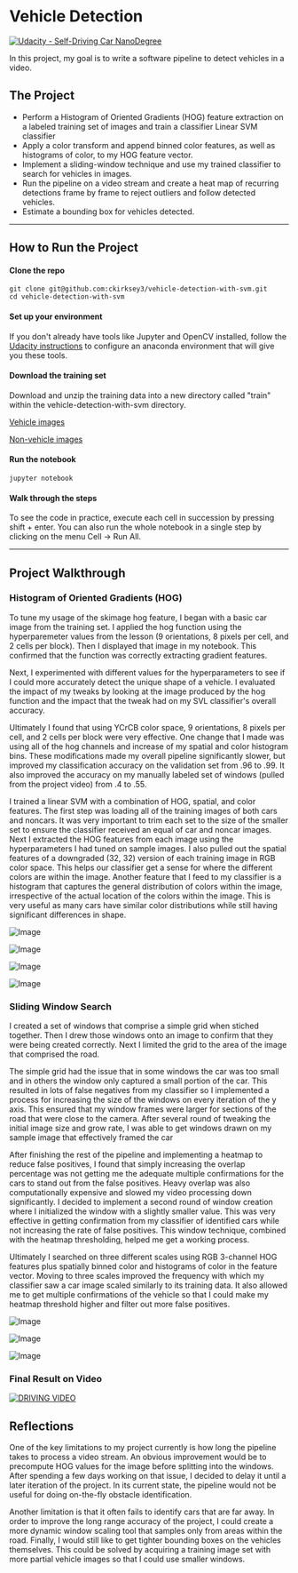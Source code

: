 # Vehicle Detection
[![Udacity - Self-Driving Car NanoDegree](https://s3.amazonaws.com/udacity-sdc/github/shield-carnd.svg)](http://www.udacity.com/drive)

In this project, my goal is to write a software pipeline to detect vehicles in a video.

The Project
---

* Perform a Histogram of Oriented Gradients (HOG) feature extraction on a labeled training set of images and train a classifier Linear SVM classifier
* Apply a color transform and append binned color features, as well as histograms of color, to my HOG feature vector. 
* Implement a sliding-window technique and use my trained classifier to search for vehicles in images.
* Run the pipeline on a video stream and create a heat map of recurring detections frame by frame to reject outliers and follow detected vehicles.
* Estimate a bounding box for vehicles detected.

---

## How to Run the Project

#### Clone the repo
```
git clone git@github.com:ckirksey3/vehicle-detection-with-svm.git
cd vehicle-detection-with-svm
```

#### Set up your environment
If you don't already have tools like Jupyter and OpenCV installed, follow the [Udacity instructions](https://github.com/udacity/CarND-Term1-Starter-Kit/blob/master/doc/configure_via_anaconda.md) to configure an anaconda environment that will give you these tools.

#### Download the training set
Download and unzip the training data into a new directory called "train" within the vehicle-detection-with-svm directory.

[Vehicle images](https://s3.amazonaws.com/udacity-sdc/Vehicle_Tracking/vehicles.zip)

[Non-vehicle images](https://s3.amazonaws.com/udacity-sdc/Vehicle_Tracking/non-vehicles.zip)

#### Run the notebook
```
jupyter notebook
```

#### Walk through the steps
To see the code in practice, execute each cell in succession by pressing shift + enter.
You can also run the whole notebook in a single step by clicking on the menu Cell -> Run All.

---

## Project Walkthrough


### Histogram of Oriented Gradients (HOG)
To tune my usage of the skimage hog feature, I began with a basic car image from the training set. I applied the hog function using the hyperparemeter values from the lesson (9 orientations, 8 pixels per cell, and 2 cells per block). Then I displayed that image in my notebook. This confirmed that the function was correctly extracting gradient features.

Next, I experimented with different values for the hyperparameters to see if I could more accurately detect the unique shape of a vehicle. I evaluated the impact of my tweaks by looking at the image produced by the hog function and the impact that the tweak had on my SVL classifier's overall accuracy.

Ultimately I found that using YCrCB color space, 9 orientations, 8 pixels per cell, and 2 cells per block were very effective. One change that I made was using all of the hog channels and increase of my spatial and color histogram bins. These modifications made my overall pipeline significantly slower, but improved my classification accuracy on the validation set from .96 to .99. It also improved the accuracy on my manually labeled set of windows (pulled from the project video) from .4 to .55.

I trained a linear SVM with a combination of HOG, spatial, and color features.
The first step was loading all of the training images of both cars and noncars. It was very important to trim each set to the size of the smaller set to ensure the classifier received an equal of car and noncar images.
Next I extracted the HOG features from each image using the hyperparameters I had tuned on sample images. I also pulled out the spatial features of a downgraded (32, 32) version of each training image in RGB color space. This helps our classifier get a sense for where the different colors are within the image. Another feature that I feed to my classifier is a histogram that captures the general distribution of colors within the image, irrespective of the actual location of the colors within the image. This is very useful as many cars have similar color distributions while still having significant differences in shape.

![Image](resources/sample_car.png?raw=true "")

![Image](resources/hog.png?raw=true "")

![Image](resources/spatial.png?raw=true "")

![Image](resources/color.png?raw=true "")

### Sliding Window Search

I created a set of windows that comprise a simple grid when stiched together. Then I drew those windows onto an image to confirm that they were being created correctly. Next I limited the grid to the area of the image that comprised the road.

The simple grid had the issue that in some windows the car was too small and in others the window only captured a small portion of the car. This resulted in lots of false negatives from my classifier so I implemented a process for increasing the size of the windows on every iteration of the y axis. This ensured that my window frames were larger for sections of the road that were close to the camera. After several round of tweaking the initial image size and grow rate, I was able to get windows drawn on my sample image that effectively framed the car

After finishing the rest of the pipeline and implementing a heatmap to reduce false positives, I found that simply increasing the overlap percentage was not getting me the adequate multiple confirmations for the cars to stand out from the false positives. Heavy overlap was also computationally expensive and slowed my video processing down significantly. I decided to implement a second round of window creation where I initialized the window with a slightly smaller value. This was very effective in getting confirmation from my classifier of identified cars while not increasing the rate of false positives. This window technique, combined with the heatmap thresholding, helped me get a working process.

Ultimately I searched on three different scales using RGB 3-channel HOG features plus spatially binned color and histograms of color in the feature vector. Moving to three scales improved the frequency with which my classifier saw a car image scaled similarly to its training data. It also allowed me to get multiple confirmations of the vehicle so that I could make my heatmap threshold higher and filter out more false positives.

![Image](resources/window.png?raw=true "")

![Image](resources/window_search.png?raw=true "")

![Image](resources/heatmap.png?raw=true "")

### Final Result on Video
[![DRIVING VIDEO](https://img.youtube.com/vi/qqeIQf6z7GM/0.jpg)](https://www.youtube.com/watch?v=qqeIQf6z7GM)

## Reflections
One of the key limitations to my project currently is how long the pipeline takes to process a video stream. An obvious improvement would be to precompute HOG values for the image before splitting into the windows. After spending a few days working on that issue, I decided to delay it until a later iteration of the project. In its current state, the pipeline would not be useful for doing on-the-fly obstacle identification.

Another limitation is that it often fails to identify cars that are far away. In order to improve the long range accuracy of the project, I could create a more dynamic window scaling tool that samples only from areas within the road.
Finally, I would still like to get tighter bounding boxes on the vehicles themselves. This could be solved by acquiring a training image set with more partial vehicle images so that I could use smaller windows.
